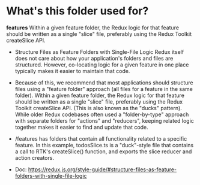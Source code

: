 # What's this folder used for?

**features** Within a given feature folder, the Redux logic for that feature should be written as a single "slice" file, preferably using the Redux Toolkit createSlice API.


- Structure Files as Feature Folders with Single-File Logic
Redux itself does not care about how your application's folders and files are structured. However, co-locating logic for a given feature in one place typically makes it easier to maintain that code.

- Because of this, we recommend that most applications should structure files using a "feature folder" approach (all files for a feature in the same folder). Within a given feature folder, the Redux logic for that feature should be written as a single "slice" file, preferably using the Redux Toolkit createSlice API. (This is also known as the "ducks" pattern). While older Redux codebases often used a "folder-by-type" approach with separate folders for "actions" and "reducers", keeping related logic together makes it easier to find and update that code.


- /features has folders that contain all functionality related to a specific feature. In this example, todosSlice.ts is a "duck"-style file that contains a call to RTK's createSlice() function, and exports the slice reducer and action creators.

- Doc: https://redux.js.org/style-guide/#structure-files-as-feature-folders-with-single-file-logic
